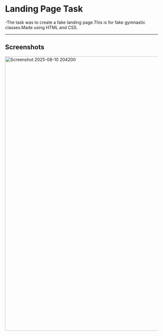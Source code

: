 # Landing Page Task

-The task was to create a fake landing page.This is for fake gymnastic classes.Made using HTML and CSS.

---

## Screenshots


<img width="1897" height="907" alt="Screenshot 2025-08-10 204200" src="https://github.com/user-attachments/assets/70d80f41-c923-471a-930e-07b6e3b3e8f1" />
